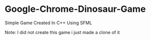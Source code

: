 # Google-Chrome-Dinosaur-Game
Simple Game Created In C++ Using SFML

Note: I did not create this game i just made a clone of it
